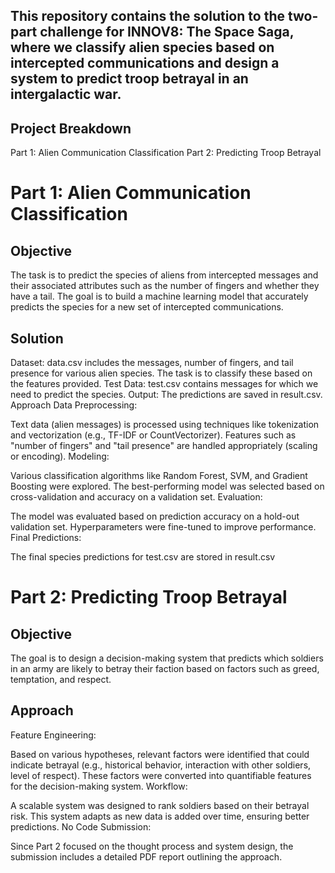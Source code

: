 ## This repository contains the solution to the two-part challenge for INNOV8: The Space Saga, where we classify alien species based on intercepted communications and design a system to predict troop betrayal in an intergalactic war.

## Project Breakdown
Part 1: Alien Communication Classification
Part 2: Predicting Troop Betrayal

# Part 1: Alien Communication Classification
## Objective
The task is to predict the species of aliens from intercepted messages and their associated attributes such as the number of fingers and whether they have a tail. The goal is to build a machine learning model that accurately predicts the species for a new set of intercepted communications.

## Solution
Dataset: data.csv includes the messages, number of fingers, and tail presence for various alien species. The task is to classify these based on the features provided.
Test Data: test.csv contains messages for which we need to predict the species.
Output: The predictions are saved in result.csv.
Approach
Data Preprocessing:

Text data (alien messages) is processed using techniques like tokenization and vectorization (e.g., TF-IDF or CountVectorizer).
Features such as "number of fingers" and "tail presence" are handled appropriately (scaling or encoding).
Modeling:

Various classification algorithms like Random Forest, SVM, and Gradient Boosting were explored.
The best-performing model was selected based on cross-validation and accuracy on a validation set.
Evaluation:

The model was evaluated based on prediction accuracy on a hold-out validation set.
Hyperparameters were fine-tuned to improve performance.
Final Predictions:

The final species predictions for test.csv are stored in result.csv

# Part 2: Predicting Troop Betrayal
## Objective
The goal is to design a decision-making system that predicts which soldiers in an army are likely to betray their faction based on factors such as greed, temptation, and respect.

## Approach
Feature Engineering:

Based on various hypotheses, relevant factors were identified that could indicate betrayal (e.g., historical behavior, interaction with other soldiers, level of respect).
These factors were converted into quantifiable features for the decision-making system.
Workflow:

A scalable system was designed to rank soldiers based on their betrayal risk. This system adapts as new data is added over time, ensuring better predictions.
No Code Submission:

Since Part 2 focused on the thought process and system design, the submission includes a detailed PDF report outlining the approach.
